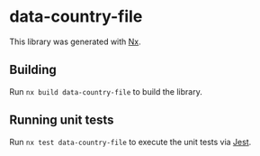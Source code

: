 # data-country-file

This library was generated with [Nx](https://nx.dev).

## Building

Run `nx build data-country-file` to build the library.

## Running unit tests

Run `nx test data-country-file` to execute the unit tests via [Jest](https://jestjs.io).
